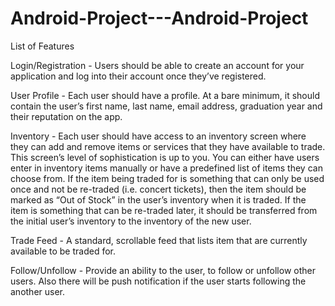 # Android-Project---Android-Project

List of Features

Login/Registration - Users should be able to create an account for your application and log into their account once they’ve registered.

User Profile - Each user should have a profile. At a bare minimum, it should contain the user’s first name, last name, email address, graduation year and their reputation on the app.

Inventory - Each user should have access to an inventory screen where they can add and remove items or services that they have available to trade. This screen’s level of sophistication is up to you. You can either have users enter in inventory items manually or have a predefined list of items they can choose from. If the item being traded for is something that can only be used once and not be re-traded (i.e. concert tickets), then the item should be marked as “Out of Stock” in the user’s inventory when it is traded. If the item is something that can be re-traded later, it should be transferred from the initial user’s inventory to the inventory of the new user.

Trade Feed - A standard, scrollable feed that lists item that are currently available to be traded for.

Follow/Unfollow - Provide an ability to the user, to follow or unfollow other users. Also there will be push notification if the user starts following the another user.

